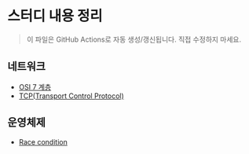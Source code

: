 # 스터디 내용 정리
> 이 파일은 GitHub Actions로 자동 생성/갱신됩니다. 직접 수정하지 마세요.

## 네트워크
- [OSI 7 계층](%EB%84%A4%ED%8A%B8%EC%9B%8C%ED%81%AC/osi%207%EA%B3%84%EC%B8%B5)
- [TCP(Transport Control Protocol)](%EB%84%A4%ED%8A%B8%EC%9B%8C%ED%81%AC/TCP)

## 운영체제
- [Race condition](%EC%9A%B4%EC%98%81%EC%B2%B4%EC%A0%9C/race-condition)

